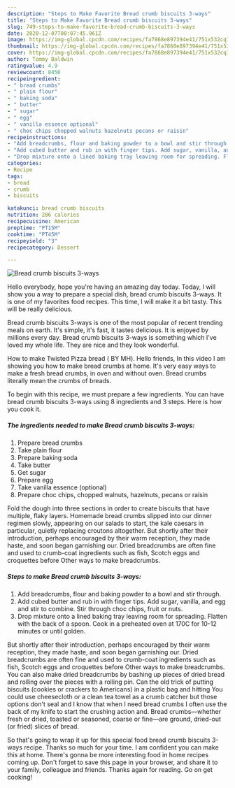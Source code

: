 ```yaml
---
description: "Steps to Make Favorite Bread crumb biscuits 3-ways"
title: "Steps to Make Favorite Bread crumb biscuits 3-ways"
slug: 749-steps-to-make-favorite-bread-crumb-biscuits-3-ways
date: 2020-12-07T00:07:45.961Z
image: https://img-global.cpcdn.com/recipes/fa7868e897394e41/751x532cq70/bread-crumb-biscuits-3-ways-recipe-main-photo.jpg
thumbnail: https://img-global.cpcdn.com/recipes/fa7868e897394e41/751x532cq70/bread-crumb-biscuits-3-ways-recipe-main-photo.jpg
cover: https://img-global.cpcdn.com/recipes/fa7868e897394e41/751x532cq70/bread-crumb-biscuits-3-ways-recipe-main-photo.jpg
author: Tommy Baldwin
ratingvalue: 4.9
reviewcount: 8456
recipeingredient:
- " bread crumbs"
- " plain flour"
- " baking soda"
- " butter"
- " sugar"
- " egg"
- " vanilla essence optional"
- " choc chips chopped walnuts hazelnuts pecans or raisin"
recipeinstructions:
- "Add breadcrumbs, flour and baking powder to a bowl and stir through."
- "Add cubed butter and rub in with finger tips. Add sugar, vanilla, and egg and stir to combine. Stir through choc chips, fruit or nuts."
- "Drop mixture onto a lined baking tray leaving room for spreading. Flatten with the back of a spoon. Cook in a preheated oven at 170C for 10-12 minutes or until golden."
categories:
- Recipe
tags:
- bread
- crumb
- biscuits

katakunci: bread crumb biscuits 
nutrition: 286 calories
recipecuisine: American
preptime: "PT15M"
cooktime: "PT45M"
recipeyield: "3"
recipecategory: Dessert

---
```



![Bread crumb biscuits 3-ways](https://img-global.cpcdn.com/recipes/fa7868e897394e41/751x532cq70/bread-crumb-biscuits-3-ways-recipe-main-photo.jpg)

Hello everybody, hope you're having an amazing day today. Today, I will show you a way to prepare a special dish, bread crumb biscuits 3-ways. It is one of my favorites food recipes. This time, I will make it a bit tasty. This will be really delicious.

Bread crumb biscuits 3-ways is one of the most popular of recent trending meals on earth. It's simple, it's fast, it tastes delicious. It is enjoyed by millions every day. Bread crumb biscuits 3-ways is something which I've loved my whole life. They are nice and they look wonderful.

How to make Twisted Pizza bread ( BY MH). Hello friends, In this video I am showing you how to make bread crumbs at home. It&#39;s very easy ways to make a fresh bread crumbs, in oven and without oven. Bread crumbs literally mean the crumbs of breads.


To begin with this recipe, we must prepare a few ingredients. You can have bread crumb biscuits 3-ways using 8 ingredients and 3 steps. Here is how you cook it.

<!--inarticleads1-->

##### The ingredients needed to make Bread crumb biscuits 3-ways:

1. Prepare  bread crumbs
1. Take  plain flour
1. Prepare  baking soda
1. Take  butter
1. Get  sugar
1. Prepare  egg
1. Take  vanilla essence (optional)
1. Prepare  choc chips, chopped walnuts, hazelnuts, pecans or raisin


Fold the dough into three sections in order to create biscuits that have multiple, flaky layers. Homemade bread crumbs slipped into our dinner regimen slowly, appearing on our salads to start, the kale caesars in particular, quietly replacing croutons altogether. But shortly after their introduction, perhaps encouraged by their warm reception, they made haste, and soon began garnishing our. Dried breadcrumbs are often fine and used to crumb-coat ingredients such as fish, Scotch eggs and croquettes before Other ways to make breadcrumbs. 

<!--inarticleads2-->

##### Steps to make Bread crumb biscuits 3-ways:

1. Add breadcrumbs, flour and baking powder to a bowl and stir through.
1. Add cubed butter and rub in with finger tips. Add sugar, vanilla, and egg and stir to combine. Stir through choc chips, fruit or nuts.
1. Drop mixture onto a lined baking tray leaving room for spreading. Flatten with the back of a spoon. Cook in a preheated oven at 170C for 10-12 minutes or until golden.


But shortly after their introduction, perhaps encouraged by their warm reception, they made haste, and soon began garnishing our. Dried breadcrumbs are often fine and used to crumb-coat ingredients such as fish, Scotch eggs and croquettes before Other ways to make breadcrumbs. You can also make dried breadcrumbs by bashing up pieces of dried bread and rolling over the pieces with a rolling pin. Can the old trick of putting biscuits (cookies or crackers to Americans) in a plastic bag and hitting You could use cheesecloth or a clean tea towel as a crumb catcher but those options don&#39;t seal and I know that when I need bread crumbs I often use the back of my knife to start the crushing action and. Bread crumbs—whether fresh or dried, toasted or seasoned, coarse or fine—are ground, dried-out (or fried) slices of bread. 

So that's going to wrap it up for this special food bread crumb biscuits 3-ways recipe. Thanks so much for your time. I am confident you can make this at home. There's gonna be more interesting food in home recipes coming up. Don't forget to save this page in your browser, and share it to your family, colleague and friends. Thanks again for reading. Go on get cooking!
